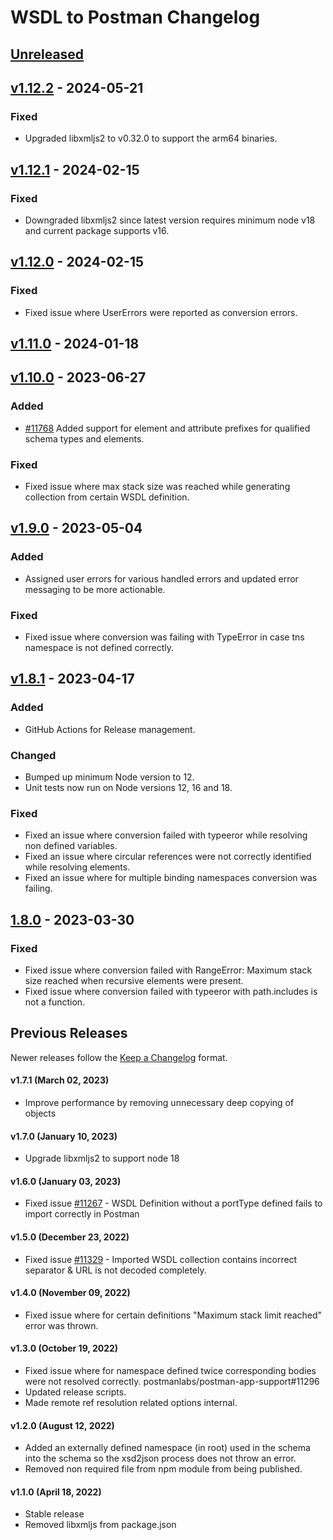 # WSDL to Postman Changelog

## [Unreleased]

## [v1.12.2] - 2024-05-21

### Fixed

-   Upgraded libxmljs2 to v0.32.0 to support the arm64 binaries.

## [v1.12.1] - 2024-02-15

### Fixed

-   Downgraded libxmljs2 since latest version requires minimum node v18 and current package supports v16.

## [v1.12.0] - 2024-02-15

### Fixed

-   Fixed issue where UserErrors were reported as conversion errors.

## [v1.11.0] - 2024-01-18

## [v1.10.0] - 2023-06-27

### Added

-   [#11768](https://github.com/postmanlabs/postman-app-support/issues/11768) Added support for element and attribute prefixes for qualified schema types and elements.

### Fixed

-   Fixed issue where max stack size was reached while generating collection from certain WSDL definition.

## [v1.9.0] - 2023-05-04

### Added

-   Assigned user errors for various handled errors and updated error messaging to be more actionable. 

### Fixed

-   Fixed issue where conversion was failing with TypeError in case tns namespace is not defined correctly. 

## [v1.8.1] - 2023-04-17

### Added

-   GitHub Actions for Release management.

### Changed

-   Bumped up minimum Node version to 12.
-   Unit tests now run on Node versions 12, 16 and 18.

### Fixed

-   Fixed an issue where conversion failed with typeeror while resolving non defined variables.
-   Fixed an issue where circular references were not correctly identified while resolving elements.
-   Fixed an issue where for multiple binding namespaces conversion was failing.

## [1.8.0] - 2023-03-30

### Fixed

-   Fixed issue where conversion failed with RangeError: Maximum stack size reached when recursive elements were present.
-   Fixed issue where conversion failed with typeeror with path.includes is not a function.

## Previous Releases

Newer releases follow the [Keep a Changelog](https://keepachangelog.com) format.

#### v1.7.1 (March 02, 2023)

-   Improve performance by removing unnecessary deep copying of objects

#### v1.7.0 (January 10, 2023)

-   Upgrade libxmljs2 to support node 18

#### v1.6.0 (January 03, 2023)

-   Fixed issue [#11267](https://github.com/postmanlabs/postman-app-support/issues/11267) - WSDL Definition without a portType defined fails to import correctly in Postman

#### v1.5.0 (December 23, 2022)

-   Fixed issue [#11329](https://github.com/postmanlabs/postman-app-support/issues/11329) - Imported WSDL collection contains incorrect separator & URL is not decoded completely.

#### v1.4.0 (November 09, 2022)

-   Fixed issue where for certain definitions "Maximum stack limit reached" error was thrown.

#### v1.3.0 (October 19, 2022)

-   Fixed issue where for namespace defined twice corresponding bodies were not resolved correctly. postmanlabs/postman-app-support#11296
-   Updated release scripts.
-   Made remote ref resolution related options internal.

#### v1.2.0 (August 12, 2022)

-   Added an externally defined namespace (in root) used in the schema into the schema so the xsd2json process does not throw an error.
-   Removed non required file from npm module from being published.

#### v1.1.0 (April 18, 2022)

-   Stable release
-   Removed libxmljs from package.json

[Unreleased]: https://github.com/postmanlabs/wsdl-to-postman/compare/v1.12.2...HEAD

[v1.12.2]: https://github.com/postmanlabs/wsdl-to-postman/compare/v1.12.1...v1.12.2

[v1.12.1]: https://github.com/postmanlabs/wsdl-to-postman/compare/v1.12.0...v1.12.1

[v1.12.0]: https://github.com/postmanlabs/wsdl-to-postman/compare/v1.11.0...v1.12.0

[v1.11.0]: https://github.com/postmanlabs/wsdl-to-postman/compare/v1.10.0...v1.11.0

[v1.10.0]: https://github.com/postmanlabs/wsdl-to-postman/compare/v1.9.0...v1.10.0

[v1.9.0]: https://github.com/postmanlabs/wsdl-to-postman/compare/v1.8.1...v1.9.0

[v1.8.1]: https://github.com/postmanlabs/wsdl-to-postman/compare/1.8.0...v1.8.1

[1.8.0]: https://github.com/postmanlabs/wsdl-to-postman/compare/v1.7.1...1.8.0

